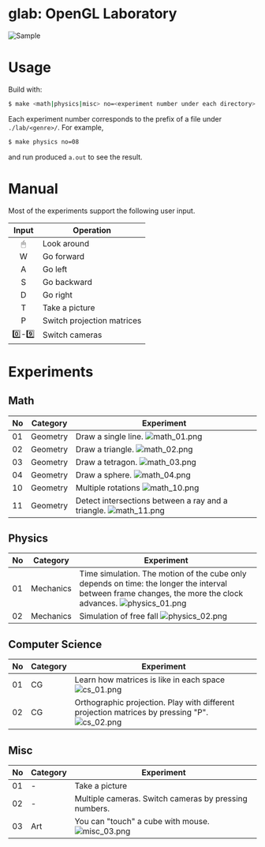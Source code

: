 # glab: OpenGL Laboratory
![Sample](./images/20211216T144526.png)

# Usage
Build with:

```bash
$ make <math|physics|misc> no=<experiment number under each directory>
```

Each experiment number corresponds to the prefix of a file under `./lab/<genre>/`.
For example,

```bash
$ make physics no=08
```

and run produced `a.out` to see the result.

# Manual
Most of the experiments support the following user input.

| Input | Operation |
|:-----:|-----------|
| 🖱     | Look around |
| W     | Go forward |
| A     | Go left |
| S     | Go backward |
| D     | Go right |
| T     | Take a picture |
| P     | Switch projection matrices |
| 0️⃣-9️⃣   | Switch cameras |

# Experiments
## Math
| No | Category | Experiment |
|----|----------|------------|
| 01 | Geometry | Draw a single line. ![math_01.png](./images/math_01.png) |
| 02 | Geometry | Draw a triangle. ![math_02.png](./images/math_02.png) |
| 03 | Geometry | Draw a tetragon. ![math_03.png](./images/math_03.png) |
| 04 | Geometry | Draw a sphere. ![math_04.png](./images/math_04.png) |
| 10 | Geometry | Multiple rotations ![math_10.png](./images/math_10.png) |
| 11 | Geometry | Detect intersections between a ray and a triangle. ![math_11.png](./images/math_11.png) |

## Physics
| No | Category  | Experiment |
|----|-----------|------------|
| 01 | Mechanics | Time simulation. The motion of the cube only depends on time: the longer the interval between frame changes, the more the clock advances. ![physics_01.png](./images/physics_01.png) |
| 02 | Mechanics | Simulation of free fall ![physics_02.png](./images/physics_02.png) |

## Computer Science
| No | Category | Experiment |
|----|----------|------------|
| 01 | CG       | Learn how matrices is like in each space ![cs_01.png](./images/cs_01.png) |
| 02 | CG       | Orthographic projection. Play with different projection matrices by pressing "P". ![cs_02.png](./images/cs_02.png) |

## Misc
| No | Category | Experiment |
|----|----------|------------|
| 01 | -        | Take a picture |
| 02 | -        | Multiple cameras. Switch cameras by pressing numbers. |
| 03 | Art      | You can "touch" a cube with mouse. ![misc_03.png](./images/misc_03.png) |
